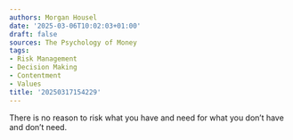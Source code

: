 ```yaml
---
authors: Morgan Housel
date: '2025-03-06T10:02:03+01:00'
draft: false
sources: The Psychology of Money
tags:
- Risk Management
- Decision Making
- Contentment
- Values
title: '20250317154229'
---
```


There is no reason to risk what you have and need for what you don’t have and don’t need.